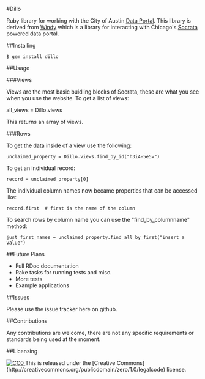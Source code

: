 #Dillo

Ruby library for working with the City of Austin [Data Portal](http://data.austintexas.gov).  This library is derived from [Windy](https://github.com/Chicago/windy) which is a library for interacting with Chicago's [Socrata](http://www.socrata.com) powered data portal.

##Installing

    $ gem install dillo

##Usage

###Views

Views are the most basic buidling blocks of Socrata, these are what you see when you use the website.  To get a list of views:

   all_views = Dillo.views

This returns an array of views.

###Rows

To get the data inside of a view use the following:

    unclaimed_property = Dillo.views.find_by_id("h3i4-5e5v")

To get an individual record:

    record = unclaimed_property[0]

The individual column names now became properties that can be accessed like:

    record.first  # first is the name of the column

To search rows by column name you can use the "find_by_columnname" method:

    just_first_names = unclaimed_property.find_all_by_first("insert a value")

##Future Plans

+ Full RDoc documentation
+ Rake tasks for running tests and misc.
+ More tests
+ Example applications

##Issues

Please use the issue tracker here on github.

##Contributions

Any contributions are welcome, there are not any specific requirements or standards being used at the moment.

##Licensing

<a rel="license" href="http://creativecommons.org/publicdomain/zero/1.0/">
  <img src="http://i.creativecommons.org/p/zero/1.0/88x31.png" style="border-style: none;" alt="CC0" />
</a>
This is released under the [Creative Commons](http://creativecommons.org/publicdomain/zero/1.0/legalcode) license.
